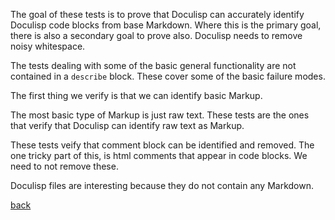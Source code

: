 <!--
(dl
    (section-meta
        (title First Stage Parser)
        (subtitle The "Document" Parser)
    )
)
-->

The goal of these tests is to prove that Doculisp can accurately identify Doculisp code blocks from base Markdown. Where this is the primary goal, there is also a secondary goal to prove also. Doculisp needs to remove noisy whitespace. 

<!-- (dl (# General Functionality)) -->

The tests dealing with some of the basic general functionality are not contained in a `describe` block. These cover some of the basic failure modes.

<!-- (dl (# Parsing Markup)) -->

The first thing we verify is that we can identify basic Markup.

<!-- (dl (## Text)) -->

The most basic type of Markup is just raw text. These tests are the ones that verify that Doculisp can identify raw text as Markup.

<!-- (dl (## html comments)) -->

These tests veify that comment block can be identified and removed. The one tricky part of this, is html comments that appear in code blocks. We need to not remove these.

<!-- (dl (# Parsing .dlisp Files)) -->

Doculisp files are interesting because they do not contain any Markdown.

[back](<!-- (dl (get-link mains)) -->)<!-- this is a bad link. -->
